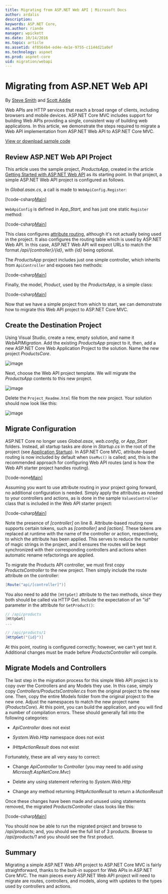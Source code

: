```yaml
---
title: Migrating from ASP.NET Web API | Microsoft Docs
author: ardalis
description: 
keywords: ASP.NET Core,
ms.author: riande
manager: wpickett
ms.date: 10/14/2016
ms.topic: article
ms.assetid: 4f0564b4-ed4e-4e1e-9755-c1144d21a0ef
ms.technology: aspnet
ms.prod: aspnet-core
uid: migration/webapi
---
```

# Migrating from ASP.NET Web API

By [Steve Smith](http://ardalis.com) and [Scott Addie](https://scottaddie.com)

Web APIs are HTTP services that reach a broad range of clients, including browsers and mobile devices. ASP.NET Core MVC includes support for building Web APIs providing a single, consistent way of building web applications. In this article, we demonstrate the steps required to migrate a Web API implementation from ASP.NET Web API to ASP.NET Core MVC.

[View or download sample code](https://github.com/aspnet/Docs/tree/master/aspnetcore/migration/webapi/sample)

## Review ASP.NET Web API Project

This article uses the sample project, *ProductsApp*, created in the article [Getting Started with ASP.NET Web API](http://www.asp.net/web-api/overview/getting-started-with-aspnet-web-api/tutorial-your-first-web-api) as its starting point. In that project, a simple ASP.NET Web API  project is configured as follows.

In *Global.asax.cs*, a call is made to `WebApiConfig.Register`:

[!code-csharp[Main](../migration/webapi/sample/ProductsApp/Global.asax.cs?highlight=14)]

`WebApiConfig` is defined in *App_Start*, and has just one static `Register` method:

[!code-csharp[Main](../migration/webapi/sample/ProductsApp/App_Start/WebApiConfig.cs?highlight=15,16,17,18,19,20)]


This class configures [attribute routing](http://www.asp.net/web-api/overview/web-api-routing-and-actions/attribute-routing-in-web-api-2), although it's not actually being used in the project. It also configures the routing table which is used by ASP.NET Web API. In this case, ASP.NET Web API will expect URLs to match the format */api/{controller}/{id}*, with *{id}* being optional.

The *ProductsApp* project includes just one simple controller, which inherits from `ApiController` and exposes two methods:

[!code-csharp[Main](../migration/webapi/sample/ProductsApp/Controllers/ProductsController.cs?highlight=19,24)]

Finally, the model, *Product*, used by the *ProductsApp*, is a simple class:

[!code-csharp[Main](webapi/sample/ProductsApp/Models/Product.cs)]

Now that we have a simple project from which to start, we can demonstrate how to migrate this Web API project to ASP.NET Core MVC.

## Create the Destination Project

Using Visual Studio, create a new, empty solution, and name it *WebAPIMigration*. Add the existing *ProductsApp* project to it, then, add a new ASP.NET Core Web Application Project to the solution. Name the new project *ProductsCore*.

![image](webapi/_static/add-web-project.png)

Next, choose the Web API project template. We will migrate the *ProductsApp* contents to this new project.

![image](webapi/_static/aspnet-5-webapi.png)

Delete the `Project_Readme.html` file from the new project. Your solution should now look like this:

![image](webapi/_static/webapimigration-solution.png)

## Migrate Configuration

ASP.NET Core no longer uses *Global.asax*, *web.config*, or *App_Start* folders. Instead, all startup tasks are done in *Startup.cs* in the root of the project (see [Application Startup](../fundamentals/startup.md)). In ASP.NET Core MVC, attribute-based routing is now included by default when `UseMvc()` is called; and, this is the recommended approach for configuring Web API routes (and is how the Web API starter project handles routing).

[!code-none[Main](../migration/webapi/sample/ProductsCore/Startup.cs?highlight=40)]

Assuming you want to use attribute routing in your project going forward, no additional configuration is needed. Simply apply the attributes as needed to your controllers and actions, as is done in the sample `ValuesController` class that is included in the Web API starter project:

[!code-csharp[Main](../migration/webapi/sample/ProductsCore/Controllers/ValuesController.cs?highlight=9,13,20,27,33,39)]

Note the presence of *[controller]* on line 8. Attribute-based routing now supports certain tokens, such as *[controller]* and *[action]*. These tokens are replaced at runtime with the name of the controller or action, respectively, to which the attribute has been applied. This serves to reduce the number of magic strings in the project, and it ensures the routes will be kept synchronized with their corresponding controllers and actions when automatic rename refactorings are applied.

To migrate the Products API controller, we must first copy *ProductsController* to the new project. Then simply include the route attribute on the controller:

````csharp
[Route("api/[controller]")]
````

You also need to add the `[HttpGet]` attribute to the two methods, since they both should be called via HTTP Get. Include the expectation of an "id" parameter in the attribute for `GetProduct()`:

````csharp
// /api/products
[HttpGet]
...

// /api/products/1
[HttpGet("{id}")]
````

At this point, routing is configured correctly; however, we can't yet test it. Additional changes must be made before *ProductsController* will compile.

## Migrate Models and Controllers

The last step in the migration process for this simple Web API project is to copy over the Controllers and any Models they use. In this case, simply copy *Controllers/ProductsController.cs* from the original project to the new one. Then, copy the entire Models folder from the original project to the new one. Adjust the namespaces to match the new project name (*ProductsCore*).  At this point, you can build the application, and you will find a number of compilation errors. These should generally fall into the following categories:

* *ApiController* does not exist

* *System.Web.Http* namespace does not exist

* *IHttpActionResult* does not exist

Fortunately, these are all very easy to correct:

* Change *ApiController* to *Controller* (you may need to add *using Microsoft.AspNetCore.Mvc*)

* Delete any using statement referring to *System.Web.Http*

* Change any method returning *IHttpActionResult* to return a *IActionResult*

Once these changes have been made and unused using statements removed, the migrated *ProductsController* class looks like this:

[!code-csharp[Main](../migration/webapi/sample/ProductsCore/Controllers/ProductsController.cs?highlight=1,2,6,8,9,27)]

You should now be able to run the migrated project and browse to */api/products*; and, you should see the full list of 3 products. Browse to */api/products/1* and you should see the first product.

## Summary

Migrating a simple ASP.NET Web API project to ASP.NET Core MVC is fairly straightforward, thanks to the built-in support for Web APIs in ASP.NET Core MVC. The main pieces every ASP.NET Web API project will need to migrate are routes, controllers, and models, along with updates to the types used by  controllers and actions.
